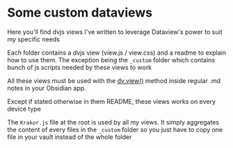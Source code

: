 
# Some custom dataviews

Here you'll find dvjs views I've written to leverage Dataview's power to suit my specific needs

Each folder contains a dvjs view (view.js / view.css) and a readme to explain how to use them.
The exception being the `_custom` folder which contains bunch of js scripts needed by these views to work

All these views must be used with the [dv.view()](https://blacksmithgu.github.io/obsidian-dataview/api/code-reference/#dvviewpath-input) method inside regular .md notes in your Obsidian app.

Except if stated otherwise in them README, these views works on every device type

The `Krakor.js` file at the root is used by all my views. It simply aggregates the content of every files in the `_custom` folder so you just have to copy one file in your vault instead of the whole folder